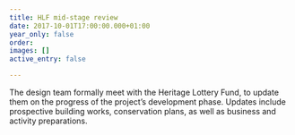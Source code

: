 ```yaml
---
title: HLF mid-stage review
date: 2017-10-01T17:00:00.000+01:00
year_only: false
order: 
images: []
active_entry: false

---
```

The design team formally meet with the Heritage Lottery Fund, to update them on the progress of the project’s development phase. Updates include prospective building works, conservation plans, as well as business and activity preparations.
